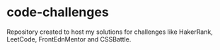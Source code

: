 # code-challenges
Repository created to host my solutions for challenges like HakerRank, LeetCode, FrontEdnMentor and CSSBattle.
